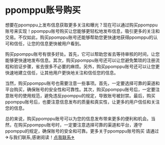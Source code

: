 # ppomppu账号购买

想要在ppomppu上发布信息获取更多关注和曝光？现在可以通过购买ppomppu账号来实现！ppomppu账号购买让您能够更轻松地发布信息，吸引更多的关注和交易。不仅如此，购买ppomppu账号还能够帮助您更快速地获得ppomppu的认可和信任，让您的信息更快被用户看到。

购买ppomppu账号有很多好处。首先，它可以帮助您省去等待审核的时间，让您能够更快速地发布信息。其次，购买ppomppu账号还可以让您避免繁琐的注册流程和验证步骤，省去很多不必要的麻烦。另外，购买ppomppu账号还可以让您更快速地建立信任，让其他用户更快地关注和信任您的信息。

当然，购买ppomppu账号也需要注意一些事项。首先，一定要选择可靠的渠道和平台购买，确保账号的安全性和可靠性。其次，购买ppomppu账号后，一定要注意账号的使用规范，避免违反ppomppu的规定，导致账号被封禁。最后，购买ppomppu账号后，也要注意信息发布的质量和真实性，让更多的用户信任和关注您的信息。

总的来说，购买ppomppu账号可以为您的信息发布带来更多的便利和机会。当然，在购买ppomppu账号时，一定要注意选择可靠的渠道和平台，遵守ppomppu的规定，确保账号的安全和可靠。更多关于ppomppu账号购买 请通过✈与我们联系,感谢阅读！[点我联系✈](https://www.G208.com)